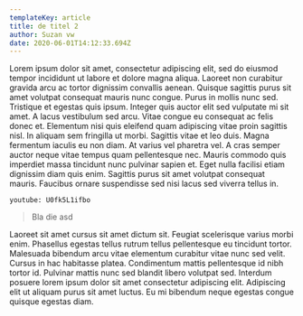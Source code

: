 ```yaml
---
templateKey: article
title: de titel 2
author: Suzan vw
date: 2020-06-01T14:12:33.694Z
---
```

Lorem ipsum dolor sit amet, consectetur adipiscing elit, sed do eiusmod tempor incididunt ut labore et dolore magna aliqua. Laoreet non curabitur gravida arcu ac tortor dignissim convallis aenean. Quisque sagittis purus sit amet volutpat consequat mauris nunc congue. Purus in mollis nunc sed. Tristique et egestas quis ipsum. Integer quis auctor elit sed vulputate mi sit amet. A lacus vestibulum sed arcu. Vitae congue eu consequat ac felis donec et. Elementum nisi quis eleifend quam adipiscing vitae proin sagittis nisl. In aliquam sem fringilla ut morbi. Sagittis vitae et leo duis. Magna fermentum iaculis eu non diam. At varius vel pharetra vel. A cras semper auctor neque vitae tempus quam pellentesque nec. Mauris commodo quis imperdiet massa tincidunt nunc pulvinar sapien et. Eget nulla facilisi etiam dignissim diam quis enim. Sagittis purus sit amet volutpat consequat mauris. Faucibus ornare suspendisse sed nisi lacus sed viverra tellus in.

`youtube: U0fk5L1ifbo`

> Bla die asd

Laoreet sit amet cursus sit amet dictum sit. Feugiat scelerisque varius morbi enim. Phasellus egestas tellus rutrum tellus pellentesque eu tincidunt tortor. Malesuada bibendum arcu vitae elementum curabitur vitae nunc sed velit. Cursus in hac habitasse platea. Condimentum mattis pellentesque id nibh tortor id. Pulvinar mattis nunc sed blandit libero volutpat sed. Interdum posuere lorem ipsum dolor sit amet consectetur adipiscing elit. Adipiscing elit ut aliquam purus sit amet luctus. Eu mi bibendum neque egestas congue quisque egestas diam.